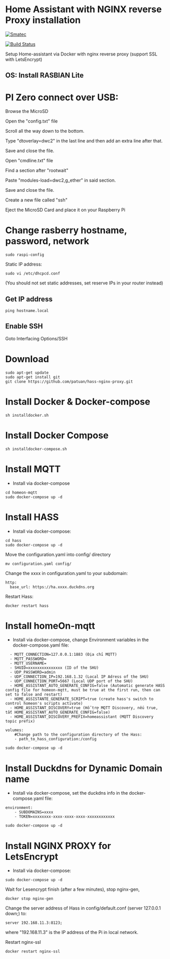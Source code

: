 # Home Assistant with NGINX reverse Proxy installation

[![Smatec](https://smatec.com.vn/wp-content/uploads/2019/04/smatect-logo.png)](http:/homeon.vn)

[![Build Status](https://travis-ci.org/joemccann/dillinger.svg?branch=master)](https://travis-ci.org/joemccann/dillinger)

Setup Home-assistant via Docker with nginx reverse proxy (support SSL with LetsEncrypt)

## OS: Install RASBIAN Lite

# PI Zero connect over USB:
Browse the MicroSD

Open the "config.txt" file

Scroll all the way down to the bottom.

Type "dtoverlay=dwc2" in the last line and then add an extra line after that.

Save and close the file.

Open "cmdline.txt" file

Find a section after "rootwait"

Paste "modules-load=dwc2,g_ether" in said section.

Save and close the file.

Create a new file called "ssh"

Eject the MicroSD Card and place it on your Raspberry Pi

# Change rasberry hostname, password, network
  ```
  sudo raspi-config
  ```
  Static IP address:
  ```
  sudo vi /etc/dhcpcd.conf
  ```
  (You should not set static addresses, set reserve IPs in your router instead)

## Get IP address
  ```
  ping hostname.local
  ```

## Enable SSH
  Goto Interfacing Options/SSH

# Download
  ```
  sudo apt-get update
  sudo apt-get install git
  git clone https://github.com/patuan/hass-nginx-proxy.git
  ```
# Install Docker & Docker-compose
  ```
  sh installdocker.sh
  ```

# Install Docker Compose
   ```
  sh installdocker-compose.sh
  ```

# Install MQTT
  - Install via docker-compose
  ```
  cd homeon-mqtt
  sudo docker-compose up -d
  ```


# Install HASS
  - Install via docker-compose:
  ```
  cd hass
  sudo docker-compose up -d
  ```
  Move the configuration.yaml into config/ directory
  ```
  mv configuration.yaml config/
  ```

  Change the xxxx in configuration.yaml to your subdomain:
  ```
  http:
    base_url: https://ha.xxxx.duckdns.org
  ```

  Restart Hass:
  ```
  docker restart hass
  ```
  
# Install homeOn-mqtt
  - Install via docker-compose, change Environment variables in the docker-compose.yaml file:
  ```
    - MQTT_CONNECTION=127.0.0.1:1883 (Địa chỉ MQTT)
    - MQTT_PASSWORD=
    - MQTT_USERNAME=
    - SHUID=xxxxxxxxxxxxxxx (ID of the SHU)
    - UDP_PASSWORD=admin
    - UDP_CONNECTION_IP=192.168.1.32 (Local IP Adress of the SHU)
    - UDP_CONNECTION_PORT=5667 (Local UDP port of the SHU)        
    - HOME_ASSISTANT_AUTO_GENERATE_CONFIG=false (Automatic generate HASS config file for homeon-mqtt, must be true at the first run, then can set to false and restart)
    - HOME_ASSISTANTE_GENERATE_SCRIPT=true (create hass's switch to control homeon's scripts activate)
    - HOME_ASSISTANT_DISCOVERY=true (Hỗ trợ MQTT Discovery, nếu true, tắt HOME_ASSISTANT_AUTO_GENERATE_CONFIG=false)
    - HOME_ASSISTANT_DISCOVERY_PREFIX=homeassistant (MQTT Discovery topic prefix)
  ```
  ```
  volumes:
      #Change path to the configuration directory of the Hass:
      - path_to_hass_configuration:/config 
  ```
  ```
  sudo docker-compose up -d
  ```
# Install Duckdns for Dynamic Domain name
  - Install via docker-compose, set the duckdns info in the docker-compose.yaml file:
  ```
  environment:
      - SUBDOMAINS=xxxx
      - TOKEN=xxxxxxxx-xxxx-xxxx-xxxx-xxxxxxxxxxxx
  ```
  ```
  sudo docker-compose up -d
  ```
  
# Install NGINX PROXY for LetsEncrypt
  - Install via docker-compose:
  ```
  sudo docker-compose up -d
  ```
  Wait for Lesencrypt finish (after a few minutes), stop nginx-gen, 
  ```
  docker stop nginx-gen
  ```
  Change the server address of Hass in config/default.conf (server 127.0.0.1 down;) to:
  ```
  server 192.168.11.3:8123;
  ```
  where "192.168.11.3" is the IP address of the Pi in local network.
  

  Restart nginx-ssl
  ```
  docker restart nginx-ssl
  ```

<!-- # Install NGINX PROXY for HASS
### Install this as a proxy between NGINX PROXY for LetsEnrypt and HASS, because HASS run on Host Network, so the NGINX PROXY for LetsEncrypt can not create proxy directly to HASS
  - Install via docker-compose, set the domain properly in docker-compose file, ex: ha.xxxx.duckdns.org:
  ```
  environment:
      #change xxxx to the Duckdns domain name
      #change your email to receive LetsEncrypt Notifications
      - VIRTUAL_HOST=ha.xxxx.duckdns.org
      - VIRTUAL_PORT=80
      - LETSENCRYPT_HOST=ha.xxxx.duckdns.org
      - LETSENCRYPT_EMAIL=youremail@gmail.com
  ```
  ```
  sudo docker-compose up -d
  ```
  - Edit the Default.conf file (config/default.conf), change the domain name and the local address of the PI.
  ```
  access_log off;
  #change the 192.168.11.1 to the IP of the Router
  resolver 192.168.11.1 0.0.0.0;
  # HTTP 1.1 support
  ```
  ```
  # ha.xxxx.duckdns.org, change the xxxx to the Duckdns Domain name
  upstream ha.xxxx.duckdns.org {
          ## Can be connected with "bridge" network
        # hass-nginx, change 192.168.11.3 to the LOCAL IP ADDRESS of the HOST
        server 192.168.11.3:8123;
  }
  server {
    server_name ha.xxxx.duckdns.org;
    listen 80 ;
    access_log /var/log/nginx/access.log vhost;
    #include /etc/nginx/vhost.d/default;
          location / {
                  proxy_pass http://ha.xxxx.duckdns.org;
          }
  }
  ```
  ```
  docker restart nginx-for-hass
  ``` -->
  



